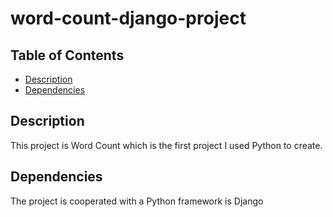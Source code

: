 # word-count-django-project

## Table of Contents

* [Description](#Description)
* [Dependencies](#dependencies)

## Description

This project is Word Count which is the first project I used Python to create.

## Dependencies

The project is cooperated with a Python framework is Django
